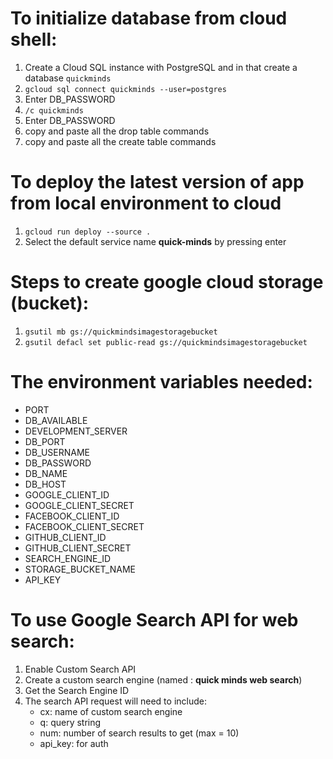 # To initialize database from cloud shell:	

1. Create a Cloud SQL instance with PostgreSQL and in that create a database `quickminds`
2. `gcloud sql connect quickminds --user=postgres`
3. Enter DB_PASSWORD
4. `/c quickminds`
5. Enter DB_PASSWORD
6. copy and paste all the drop table commands
7. copy and paste all the create table commands

# To deploy the latest version of app from local environment to cloud

1. `gcloud run deploy --source .`
2. Select the default service name **quick-minds** by pressing enter

# Steps to create google cloud storage (bucket):

1. `gsutil mb gs://quickmindsimagestoragebucket`
2. `gsutil defacl set public-read gs://quickmindsimagestoragebucket`

# The environment variables needed:

- PORT
- DB_AVAILABLE
- DEVELOPMENT_SERVER
- DB_PORT
- DB_USERNAME
- DB_PASSWORD
- DB_NAME
- DB_HOST
- GOOGLE_CLIENT_ID
- GOOGLE_CLIENT_SECRET
- FACEBOOK_CLIENT_ID
- FACEBOOK_CLIENT_SECRET
- GITHUB_CLIENT_ID
- GITHUB_CLIENT_SECRET
- SEARCH_ENGINE_ID
- STORAGE_BUCKET_NAME
- API_KEY

# To use Google Search API for web search:

1. Enable Custom Search API
2. Create a custom search engine (named : **quick minds web search**)
3. Get the Search Engine ID
4. The search API request will need to include:
	- cx: name of custom search engine
	- q: query string
	- num: number of search results to get (max = 10)
	- api_key: for auth